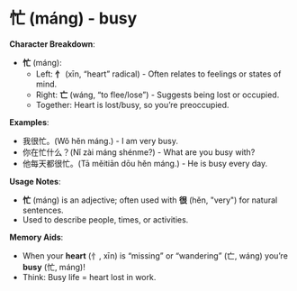 # **忙 (máng) - busy**

**Character Breakdown**:  
- **忙** (máng):
  - Left: **忄** (xīn, “heart” radical) - Often relates to feelings or states of mind.
  - Right: **亡** (wáng, “to flee/lose”) - Suggests being lost or occupied.
  - Together: Heart is lost/busy, so you’re preoccupied.

**Examples**:  
- 我很忙。(Wǒ hěn máng.) - I am very busy.  
- 你在忙什么？(Nǐ zài máng shénme?) - What are you busy with?  
- 他每天都很忙。(Tā měitiān dōu hěn máng.) - He is busy every day.

**Usage Notes**:  
- **忙** (máng) is an adjective; often used with **很** (hěn, "very") for natural sentences.  
- Used to describe people, times, or activities.

**Memory Aids**:  
- When your **heart** (忄, xīn) is “missing” or “wandering” (亡, wáng) you’re **busy** (忙, máng)!  
- Think: Busy life = heart lost in work.